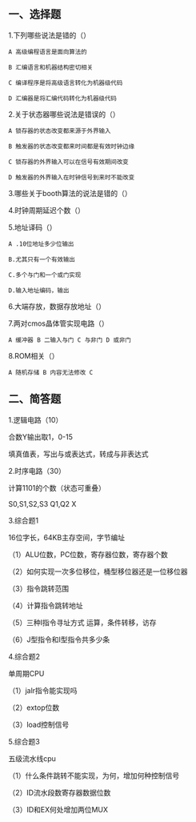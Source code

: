 ## 一、选择题

1.下列哪些说法是错的（）

	A 高级编程语言是面向算法的

	B 汇编语言和机器结构密切相关

	C 编译程序是将高级语言转化为机器级代码

	D 汇编器是将汇编代码转化为机器级代码

2.关于状态器哪些说法是错误的（）

	A 锁存器的状态改变都来源于外界输入

	B 触发器的状态改变都来时间都是有效时钟边缘

	C 锁存器的外界输入可以在信号有效期间改变

	D 触发器的外界输入在时钟信号到来时不能改变

3.哪些关于booth算法的说法是错的（）

4.时钟周期延迟个数（）

5.地址译码（）

	A .10位地址多少位输出

	B.尤其只有一个有效输出

	C.多个与门和一个或门实现

	D.输入地址编码，输出

6.大端存放，数据存放地址（）

7.两对cmos晶体管实现电路（）

	A 缓冲器 B 二输入与门 C 与非门 D 或非门

8.ROM相关（）

	A 随机存储 B 内容无法修改 C 

## 二、简答题

1.逻辑电路（10）

合数Y输出取1，0-15

填真值表，写出与或表达式，转成与非表达式

2.时序电路（30）

计算1101的个数（状态可重叠）

S0,S1,S2,S3  Q1,Q2 X

3.综合题1

16位字长，64KB主存空间，字节编址

（1）ALU位数，PC位数，寄存器位数，寄存器个数

（2）如何实现一次多位移位，桶型移位器还是一位移位器

（3）指令跳转范围

（4）计算指令跳转地址

（5）三种I指令寻址方式 运算，条件转移，访存

（6）J型指令和I型指令共多少条

4.综合题2

单周期CPU

（1）jalr指令能实现吗

（2）extop位数

（3）load控制信号

5.综合题3

五级流水线cpu

（1）什么条件跳转不能实现，为何，增加何种控制信号

（2）ID流水段数寄存器数据位数

（3）ID和EX何处增加两位MUX